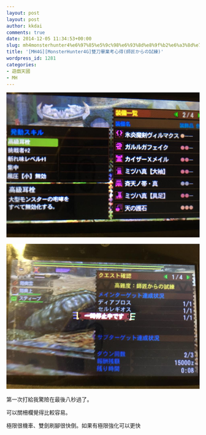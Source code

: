 ```yaml
---
layout: post
layout: post
author: kkdai
comments: true
date: 2014-12-05 11:34:53+00:00
slug: mh4monsterhunter4%e6%97%85%e5%9c%98%e6%93%8d%e8%9f%b2%e6%a3%8d%e7%95%a2%e6%a5%ad%e8%80%83%e5%bf%83%e5%be%97
title: '[MH4G][MonsterHunter4G]雙刀畢業考心得(師匠からの試練)'
wordpress_id: 1281
categories:
- 遊戲天國
- MH
---
```




![](../images/2014/mh4g_1.jpg)

![](../images/2014/mh4g_2.jpg)

第一次打給我驚險在最後八秒過了。

可以關柵欄覺得比較容易。

極限很機車、雙劍刷腳很快倒。如果有極限強化可以更快